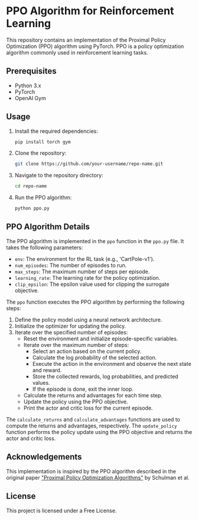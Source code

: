 # PPO Algorithm for Reinforcement Learning

This repository contains an implementation of the Proximal Policy Optimization (PPO) algorithm using PyTorch. PPO is a policy optimization algorithm commonly used in reinforcement learning tasks.

## Prerequisites
- Python 3.x
- PyTorch
- OpenAI Gym

## Usage
1. Install the required dependencies:
   ```bash
   pip install torch gym
   ```

2. Clone the repository:
   ```bash
   git clone https://github.com/your-username/repo-name.git
   ```

3. Navigate to the repository directory:
   ```bash
   cd repo-name
   ```

4. Run the PPO algorithm:
   ```bash
   python ppo.py
   ```

## PPO Algorithm Details
The PPO algorithm is implemented in the `ppo` function in the `ppo.py` file. It takes the following parameters:
- `env`: The environment for the RL task (e.g., 'CartPole-v1').
- `num_episodes`: The number of episodes to run.
- `max_steps`: The maximum number of steps per episode.
- `learning_rate`: The learning rate for the policy optimization.
- `clip_epsilon`: The epsilon value used for clipping the surrogate objective.

The `ppo` function executes the PPO algorithm by performing the following steps:
1. Define the policy model using a neural network architecture.
2. Initialize the optimizer for updating the policy.
3. Iterate over the specified number of episodes:
   - Reset the environment and initialize episode-specific variables.
   - Iterate over the maximum number of steps:
     - Select an action based on the current policy.
     - Calculate the log probability of the selected action.
     - Execute the action in the environment and observe the next state and reward.
     - Store the collected rewards, log probabilities, and predicted values.
     - If the episode is done, exit the inner loop.
   - Calculate the returns and advantages for each time step.
   - Update the policy using the PPO objective.
   - Print the actor and critic loss for the current episode.

The `calculate_returns` and `calculate_advantages` functions are used to compute the returns and advantages, respectively. The `update_policy` function performs the policy update using the PPO objective and returns the actor and critic loss.

## Acknowledgements
This implementation is inspired by the PPO algorithm described in the original paper ["Proximal Policy Optimization Algorithms"](https://arxiv.org/abs/1707.06347) by Schulman et al.

## License

This project is licensed under a Free License.

